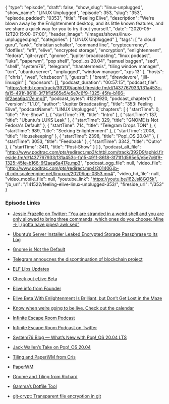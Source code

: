 {
  "type": "episode",
  "draft": false,
  "show_slug": "linux-unplugged",
  "show_name": "LINUX Unplugged",
  "episode": 353,
  "slug": "353",
  "episode_padded": "0353",
  "title": "Feeling Elive",
  "description": "We're blown away by the Enlightenment desktop, and its little known features, and we share a quick way for you to try it out yourself.",
  "date": "2020-05-12T20:15:00-07:00",
  "header_image": "/images/shows/linux-unplugged.png",
  "categories": [
    "LINUX Unplugged"
  ],
  "tags": [
    "a cloud guru",
    "awk",
    "christian schaller",
    "command line",
    "cryptocurrency",
    "dotfiles",
    "efl",
    "elive",
    "encrypted storage",
    "encryption",
    "enlightenment",
    "fedora",
    "git-crypt",
    "gnome",
    "jupiter broadcasting",
    "linux podcast",
    "luks",
    "paperwm",
    "pop shell",
    "pop!_os 20.04",
    "samuel baggen",
    "sed",
    "shell",
    "system76",
    "telegram",
    "thanatermesis",
    "tiling window manager",
    "ton",
    "ubuntu server",
    "unplugged",
    "window manager",
    "xps 13"
  ],
  "hosts": [
    "chris",
    "wes",
    "chzbacon"
  ],
  "guests": [
    "brent",
    "drewdevore",
    "jill-linuxgirl"
  ],
  "sponsors": [],
  "podcast_duration": "00:57:15",
  "podcast_file": "https://chtbl.com/track/392D9/aphid.fireside.fm/d/1437767933/f31a453c-fa15-491f-8618-3f71f1d565e5/e5e7c6f9-1325-45fe-b166-6f2aea6a417e.mp3",
  "podcast_bytes": 41229920,
  "podcast_chapters": {
    "version": "1.1.0",
    "author": "Jupiter Broadcasting",
    "title": "353: Feeling Elive",
    "podcastName": "LINUX Unplugged",
    "chapters": [
      {
        "startTime": 0,
        "title": "Pre-Show"
      },
      {
        "startTime": 78,
        "title": "Intro"
      },
      {
        "startTime": 137,
        "title": "Ubuntu's LUKS Leak"
      },
      {
        "startTime": 329,
        "title": "GNOME is Not Fedora's Default"
      },
      {
        "startTime": 714,
        "title": "Telegram Drops TON"
      },
      {
        "startTime": 989,
        "title": "Seeking Enlightenment"
      },
      {
        "startTime": 2008,
        "title": "Housekeeping"
      },
      {
        "startTime": 2398,
        "title": "Pop!_OS 20.04"
      },
      {
        "startTime": 3053,
        "title": "Feedback"
      },
      {
        "startTime": 3342,
        "title": "Outro"
      },
      {
        "startTime": 3411,
        "title": "Post-Show"
      }
    ]
  },
  "podcast_alt_file": "http://www.podtrac.com/pts/redirect.mp3/chtbl.com/track/392D9/aphid.fireside.fm/d/1437767933/f31a453c-fa15-491f-8618-3f71f1d565e5/e5e7c6f9-1325-45fe-b166-6f2aea6a417e.mp3",
  "podcast_ogg_file": null,
  "video_file": "http://www.podtrac.com/pts/redirect.mp4/201406.jb-dl.cdn.scaleengine.net/linuxun/2020/lup-0353.mp4",
  "video_hd_file": null,
  "video_mobile_file": null,
  "youtube_link": "https://youtu.be/I62Jsl8GO5k",
  "jb_url": "/141522/feeling-elive-linux-unplugged-353/",
  "fireside_url": "/353"
}


### Episode Links

  * [Jessie Frazelle on Twitter: “You are stranded in a weird shell and you are only allowed to bring three commands, which ones do you choose: Mine -> | (gotta have pipes) awk sed”](https://twitter.com/jessfraz/status/1260029820366249985 "Jessie Frazelle on Twitter: “You are stranded in a weird shell and you are only allowed to bring three commands, which ones do you choose: Mine -> | \(gotta have pipes\) awk sed”")
  * [Ubuntu’s Server Installer Leaked Encrypted Storage Passphrase to Its Log](https://bugs.launchpad.net/ubuntu/+source/subiquity/+bug/1878115 "Ubuntu’s Server Installer Leaked Encrypted Storage Passphrase to Its Log")
  * [Gnome is Not the Default](https://blogs.gnome.org/uraeus/2020/05/07/gnome-is-not-the-default-for-fedora-workstation/ "Gnome is Not the Default")
  * [Telegram annoucnes the discontinuation of blockchain project](https://telegra.ph/What-Was-TON-And-Why-It-Is-Over-05-12 "Telegram annoucnes the discontinuation of blockchain project")
  * [ELF Libs Updates](https://www.enlightenment.org/news/efl-1.24.1 "ELF Libs Updates")
  * [Check out eLive Beta](https://www.elivecd.org/download/beta/ "Check out eLive Beta")
  * [Elive info from Founder](https://slexy.org/view/s21buVnqeI "Elive info from Founder")
  * [Elive Beta With Enlightenment Is Brilliant, but Don’t Get Lost in the Maze](https://linuxinsider.com/story/elive-beta-with-enlightenment-is-brilliant-but-dont-get-lost-in-the-maze-86548.html "Elive Beta With Enlightenment Is Brilliant, but Don’t Get Lost in the Maze")
  * [Know when we’re going to be live. Check out the calendar](https://www.jupiterbroadcasting.com/release-calendar/ "Know when we’re going to be live. Check out the calendar")
  * [Infinite Escape Room Podcast](https://www.theinfiniteescaperoom.com/ "Infinite Escape Room Podcast")
  * [Infinite Escape Room Podcast on Twitter](https://twitter.com/TIER_podcast "Infinite Escape Room Podcast on Twitter")
  * [System76 Blog — What’s New with Pop!_OS 20.04 LTS](https://blog.system76.com/post/616861064165031936/whats-new-with-popos-2004-lts "System76 Blog — What’s New with Pop!_OS 20.04 LTS")
  * [Jack Wallen’s Take on Pop!_OS 20.04](https://www.techrepublic.com/article/what-other-linux-distributions-could-learn-from-pop-os-20-04/ "Jack Wallen’s Take on Pop!_OS 20.04")
  * [Tiling and PaperWM from Cris ](https://slexy.org/view/s2Jy2QuVLC "Tiling and PaperWM from Cris
")

  * [PaperWM ](https://github.com/paperwm/PaperWM "PaperWM
")

  * [Gnome and Tiling from Richard ](https://slexy.org/view/s2HteukR1Z "Gnome and Tiling from Richard
")

  * [Gamma’s Dotfile Tool ](https://slexy.org/view/s2KWDHwICr "Gamma’s Dotfile Tool
")

  * [git-crypt: Transparent file encryption in git](https://github.com/AGWA/git-crypt "git-crypt: Transparent file encryption in git")


